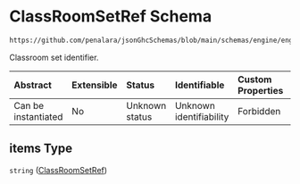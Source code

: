 # ClassRoomSetRef Schema

```txt
https://github.com/penalara/jsonGhcSchemas/blob/main/schemas/engine/engineSpecification.schema.json#/definitions/refClassRoomToAssign/properties/classRoomsSetsList/items
```

Classroom set identifier.

| Abstract            | Extensible | Status         | Identifiable            | Custom Properties | Additional Properties | Access Restrictions | Defined In                                                                                               |
| :------------------ | :--------- | :------------- | :---------------------- | :---------------- | :-------------------- | :------------------ | :------------------------------------------------------------------------------------------------------- |
| Can be instantiated | No         | Unknown status | Unknown identifiability | Forbidden         | Allowed               | none                | [engineSpecification.schema.json\*](../../../out/engineSpecification.schema.json "open original schema") |

## items Type

`string` ([ClassRoomSetRef](enginespecification-definitions-refclassroomtoassign-properties-classroomssetslist-classroomsetref.md))
